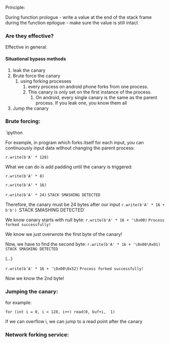 Principle:

During function prologue - write a value at the end of the stack frame
during the function epilogue - make sure the value is still intact


### Are they effective?

Effective in general:

#### Situational bypass methods

1) leak the canary
2) Brute force the canary
	1) using forking processes
		1) every process on android phone forks from one process.
		2) This canary is only set on the first instance of the process.
			1) On android, every single canary is the same as the parent process. If you leak one, you know them all
3) Jump the canary 



### Brute forcing:

`ipython

For example, in program which forks itself for each input, you can continuously input data without changing the parent process:

`r.write(b'A' * 128)`

What we can do is add padding until the canary is triggered:

`r.write(b'A' * 8)`

`r.write(b'A' * 16)`

`r.write(b'A' * 24)`
`STACK SMASHING DETECTED`

Therefore, the canary must be 24 bytes after our input
`r.write(b'A' * 16 + b'b')
`STACK SMASHING DETECTED`

We know canary starts with null byte:
`r.write(b'A' * 16 + '\0x00)`
`Process forked successfully!`

We know we just overwrote the first byte of the canary!

Now, we have to find the second byte:
`r.write(b'A' * 16 + '\0x00\0x01)`
`STACK SMASHING DETECTED`

(...)

`r.write(b'A' * 16 + '\0x00\0x52)`
`Process forked successfully!`

Now we know the 2nd byte!


### Jumping the canary:

for example:

`for (int i = 0, i < 128, i++) read(0, buf+i,  1)`

If we can overflow i, we can jump to a read point after the canary


### Network forking service: